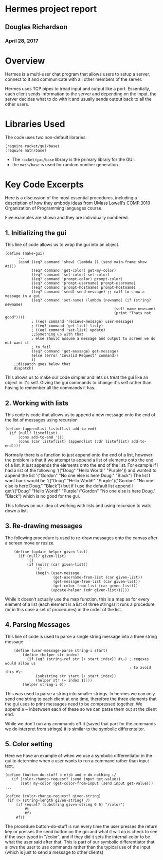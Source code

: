 # Hermes project report

## Douglas Richardson
### April 28, 2017

# Overview
Hermes is a multi-user chat program that allows users to setup a server, connect to it
and communicate with all other members of the server.

Hermes uses TCP pipes to tread input and output like a port. Essentially, each client sends
information to the server and depending on the input, the server decides what to do with it
and usually sends output back to all the other users.

# Libraries Used
The code uses two non-default libraries:

```
(require racket/gui/base)
(require math/base)
```

* The ```racket/gui/base``` library is the primary library for the GUI.
* the ```math/base``` is used for random number generation.

# Key Code Excerpts

Here is a discussion of the most essential procedures, including a description of how they embody ideas from 
UMass Lowell's COMP.3010 Organization of Programming languages course.

Five examples are shown and they are individually numbered. 

## 1. Initializing the gui

This line of code allows us to wrap the gui into an object.

```
(define (make-gui)
      ...
      (cond ((eq? command 'show) (lambda () (send main-frame show #t)))
            ((eq? command 'get-color) get-my-color)
            ((eq? command 'set-color) set-color)
            ((eq? command 'prompt-color) prompt-color)
            ((eq? command 'prompt-username) prompt-username)
            ((eq? command 'prompt-hostname) prompt-hostname)
            ((eq? command 'send) send-message) ;; call to show a message in a gui
            ((eq? command 'set-name) (lambda (newname) (if (string? newname)
                                                  (set! name newname)
                                                  (print "Thats not good"))))
            ; ((eq? command 'recieve-message) user-message)
            ; ((eq? command 'get-list) listy)
            ; ((eq? command 'set-list) update)
            ;;Something up with that
            ; else should assume a message and output to screen we do not want it
            ; to fail
            ((eq? command 'get-message) get-message)
            (else (error "Invalid Request" command))
            ))
    ;;dispatch goes below that
    dispatch)
```

This allows us to make our code simpler and lets us treat the gui like an object in it's self.
Giving the gui commands to change it's self rather than having to remember all the commands it has.

## 2. Working with lists

This code is code that allows us to append a new message onto the end of the list of messages using recursion

```
(define (appendlist listoflist add-to-end)
  (if (null? listoflist)
      (cons add-to-end '())
      (cons (car listoflist) (appendlist (cdr listoflist) add-to-end))))
 ```
      
Normally there is a function to just append onto the end of a list, however the problem is that if we attempt to append
a list of elements onto the end of a list, it just appends the elements onto the end of the list. For example if I had
a list of the following '(("Doug" "Hello World!" "Purple")) 
and wanted to append the list '("Gordon" "No one else is here Doug." "Black") The list I want back would be
'(("Doug" "Hello World!" "Purple")("Gordon" "No one else is here Doug." "Black")) but if I use the default
list append I get'(("Doug" "Hello World!" "Purple")"Gordon" "No one else is here Doug." "Black")
which is no good for the gui.

This follows on our idea of working with lists and using recursion to walk down a list.

## 3. Re-drawing messages

The following procedure is used to re-draw messages onto the canvas after a screen move or resize.

```
    (define (update-helper given-list)
      (if (null? given-list)
          '()
          (if (null? (car given-list))
              '()
              (begin (user-message
                      (get-username-from-list (car given-list))
                      (get-message-from-list (car given-list))
                      (get-color-from-list (car given-list)))
                     (update-helper (cdr given-list))))))
```

While it doesn't actually use the map function, this is a map as for every element of a list (each element is a list of three strings)
it runs a procedure (or in this case a set of procedures) in the order of the list.

## 4. Parsing Messages

This line of code is used to parse a single string message into a three string message

```
    (define (user-message-parse string-i start)
        (define (helper str index)
          (if (eq? (string-ref str (+ start index)) #\~) ; regexes would allow us
                                                         ; to avoid this #\~
              (substring str start (+ start index))
              (helper str (+ index 1))))
        (helper string-i 0))
```

This was used to parse a string into smaller strings. In hermes we can only send one string to each client at one time, therefore
the three elements that the gui uses to print messages need to be compressed together. We append a ~ inbetween each of these so we can
parse them out at the client end. 

While we don't run any commands off it (saved that part for the commands we do interpret from strings) 
it is similar to the symbolic differentaitor.

## 5. Color setting
 Here we have an example of when we use a symbolic differentiator in the gui to determine when a user wants to run a command
 rather than input text.
 
 ```
 (define (button-do-stuff b e);b and e do nothing :/
    (if (color-change-request? (send input get-value))
        (set! my-color (get-color-from-input (send input get-value)))
...
 
 (define (color-change-request? given-string)
  (if (> (string-length given-string) 7)
      (if (equal? (substring given-string 0 6) "/color")
          #t
          #f)
      #f))
```

The procedure button-do-stuff is run every time the user presses the return key or presses the send button on the gui
and what it will do is check to see if the user typed in "/color", and if they did it sets the internal color to be 
what the user said after that. This is part of our symbolic differentiator that allows the user to use commands
rather than the typical use of the input (which is just to send a message to other clients)

